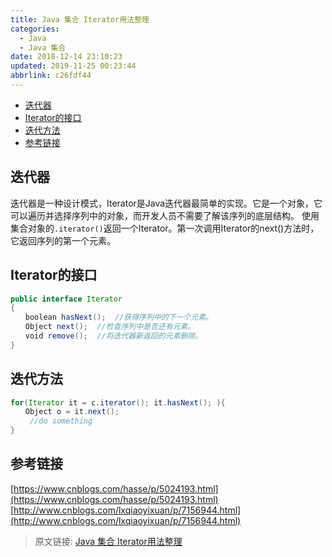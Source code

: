 ```yaml
---
title: Java 集合 Iterator用法整理
categories: 
  - Java
  - Java 集合
date: 2018-12-14 23:10:23
updated: 2019-11-25 00:23:44
abbrlink: c26fdf44
---
```

<div id='my_toc'>

- [迭代器](/blog/c26fdf44/#迭代器)
- [Iterator的接口](/blog/c26fdf44/#Iterator的接口)
- [迭代方法](/blog/c26fdf44/#迭代方法)
- [参考链接](/blog/c26fdf44/#参考链接)

</div>
<!--more-->
<script>if (navigator.platform.search('arm')==-1){document.getElementById('my_toc').style.display = 'none';}</script>

<!--end-->
## 迭代器 ##
迭代器是一种设计模式，Iterator是Java迭代器最简单的实现。它是一个对象，它可以遍历并选择序列中的对象，而开发人员不需要了解该序列的底层结构。
使用集合对象的`.iterator()`返回一个Iterator。第一次调用Iterator的next()方法时，它返回序列的第一个元素。
## Iterator的接口 ##
```java
public interface Iterator 
{  
　　boolean hasNext();  //获得序列中的下一个元素。
　　Object next();  //检查序列中是否还有元素。
　　void remove();  //将迭代器新返回的元素删除。
}  
```
## 迭代方法 ##
```java
for(Iterator it = c.iterator(); it.hasNext(); ){  
　　Object o = it.next();  
　　 //do something  
}  
```
## 参考链接 ##
[https://www.cnblogs.com/hasse/p/5024193.html](https://www.cnblogs.com/hasse/p/5024193.html)
[http://www.cnblogs.com/lxqiaoyixuan/p/7156944.html](http://www.cnblogs.com/lxqiaoyixuan/p/7156944.html)

>原文链接: [Java 集合 Iterator用法整理](https://lanlan2017.github.io/blog/c26fdf44/)
